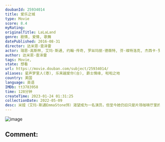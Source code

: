 ```yaml
---
doubanId: 25934014
title: 爱乐之城
type: Movie
score: 8.4
myRating: 
originalTitle: LaLaLand
genre: 剧情, 爱情, 歌舞
datePublished: 2016-08-31
director: 达米恩·查泽雷
actor: 瑞恩·高斯林, 艾玛·斯通, 约翰·传奇, 罗丝玛丽·德薇特, 芬·维特洛克, 杰西卡·罗德, 水野索诺娅, 考莉·埃尔南德斯, ·西蒙斯, 汤姆·艾弗瑞特·斯科特, 米根·费伊, 达蒙·冈普顿, 贾森·福克斯, 乔什·平茨, 艾米·科恩, 特里·沃尔特斯, 汤姆·谢尔顿, 信达·亚当斯, 克劳丁·克劳迪奥, ·瓦拉赫, 特雷弗·里斯奥尔, 奥莉维亚·汉密尔顿, 安娜·查泽雷, 马里乌斯·代·弗里斯, 妮科尔·库隆, 迈尔斯·安德森, 约翰·辛德曼, 瓦拉里·雷·米勒, 基夫·范登·霍伊维尔, 佐伊·霍尔, 登普西·帕皮恩, 辛德拉·车, ·莫尼, 苏珊妮·拉切塞斯, undefined, 妮拉·伊丽莎白·沃特金斯, 妮可·沃尔夫, 弗雷德里克·基夫, 朱莉·施密德, 赫米基·马德拉, 尼克·巴加, 尼克·德拉戈
author: 达米恩·查泽雷
tags: Movie, 
state: 想看
url: https://movie.douban.com/subject/25934014/
aliases: 星声梦里人(港), 乐来越爱你(台), 爵士情缘, 啦啦之地
country: 美国
language: 英语
IMDb: tt3783958
time: 128分钟
createTime: 2023-01-24 01:31:25
collectionDate: 2022-05-09
desc: 米娅（艾玛·斯通EmmaStone饰）渴望成为一名演员，但至今她仍旧只是片场咖啡厅里的一名平凡的咖啡师，尽管不停的参加着大大小小的试镜，但米娅收获的只有失败。某日，在一场派对之中，米娅邂逅了名为...
---
```


![image](p2395517414.jpg)

Comment: 
---

